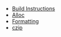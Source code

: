 - [Build Instructions](https://myfamilyorg.github.io/libfam/build_instructions)
- [Alloc](https://myfamilyorg.github.io/libfam/alloc)
- [Formatting](https://myfamilyorg.github.io/libfam/formatting)
- [czip](https://myfamilyorg.github.io/libfam/czip)
